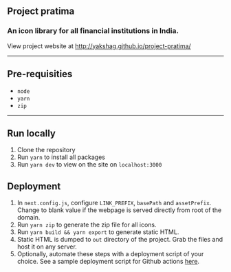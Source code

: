 ## Project pratima

### An icon library for all financial institutions in India.

View project website at http://yakshag.github.io/project-pratima/

---

## Pre-requisities

- `node`
- `yarn`
- `zip`

---

## Run locally

1. Clone the repository
2. Run `yarn` to install all packages
3. Run `yarn dev` to view on the site on `localhost:3000`

## Deployment
1. In `next.config.js`, configure `LINK_PREFIX`, `basePath` and `assetPrefix`. Change to blank value if the webpage is served directly from root of the domain.
2. Run `yarn zip` to generate the zip file for all icons.
3. Run `yarn build && yarn export` to generate static HTML.
4. Static HTML is dumped to `out` directory of the project. Grab the files and host it on any server.
5. Optionally, automate these steps with a deployment script of your choice. See a sample deployment script for Github actions [here](.github/workflows/gh-pages.deploy.yml).




